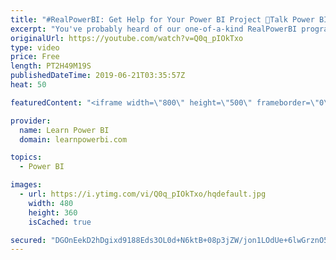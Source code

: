 ```yaml
---
title: "#RealPowerBI: Get Help for Your Power BI Project 🔴Talk Power BI LIVE (Subscribe & Join)"
excerpt: "You've probably heard of our one-of-a-kind RealPowerBI program. Join our session for a deep-dive into this unique program and get any of your questions answered. Can't wait for the session? Just go to this link to learn more about RealPowerBI: https://www.learnpowerbi.com/realpowerbi ===================="
originalUrl: https://youtube.com/watch?v=Q0q_pIOkTxo
type: video
price: Free
length: PT2H49M19S
publishedDateTime: 2019-06-21T03:35:57Z
heat: 50

featuredContent: "<iframe width=\"800\" height=\"500\" frameborder=\"0\" src=\"https://www.youtube.com/embed/Q0q_pIOkTxo\" allow=\"accelerometer; autoplay; encrypted-media; gyroscope; picture-in-picture\" allowfullscreen></iframe>"

provider:
  name: Learn Power BI
  domain: learnpowerbi.com

topics:
  - Power BI

images:
  - url: https://i.ytimg.com/vi/Q0q_pIOkTxo/hqdefault.jpg
    width: 480
    height: 360
    isCached: true

secured: "DGOnEekD2hDgixd9188Eds3OL0d+N6ktB+08p3jZW/jon1LOdUe+6lwGrznO5H5eKZkQybH2LHz/c6PE4DfnZDxLwVZKko4fLQzLfT9MFo8AEErVnIUrJgph/CtrcWL4Co4MfXbCgrijQ5QGxGyKP6XicsmlcVn4+rYe975Y4tWwA9EMd3CpDmEp7kPTEVQ9tuyk83upLJP/GPymRhH6s7W64MGH7C0X8v8vqWtNcIGyzBB1RtUYruYKkpTpuwz5yx+bho2FatM0RI9HpNOryxmbdhkAhb8Ni1kO8bHQJY1H4gSHSbK1P5FWv7jiZMF79wTaoGorvubkUW4QIX9nQc/OlYmPEXnjWcDgNq3XwtEpWGrLvsykHkan99IPAVipsVQhsC0wup7+55jBnxKPqqs7sEYPOe72TF5CwZPEIZQ=;upRtkJE8jOF45sum1HuzPQ=="
---
```


